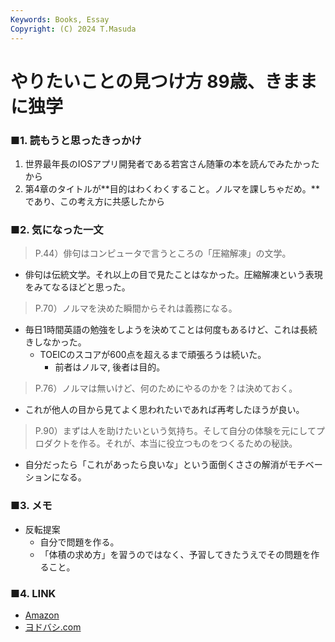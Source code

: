 ```yaml
---
Keywords: Books, Essay
Copyright: (C) 2024 T.Masuda
---
```


# やりたいことの見つけ方 89歳、きままに独学

### ■1. 読もうと思ったきっかけ

1. 世界最年長のIOSアプリ開発者である若宮さん随筆の本を読んでみたかったから
2. 第4章のタイトルが**目的はわくわくすること。ノルマを課しちゃだめ。**であり、この考え方に共感したから

### ■2. 気になった一文

> P.44）俳句はコンピュータで言うところの「圧縮解凍」の文学。
 
* 俳句は伝統文学。それ以上の目で見たことはなかった。圧縮解凍という表現をみてなるほどと思った。

> P.70）ノルマを決めた瞬間からそれは義務になる。

* 毎日1時間英語の勉強をしようを決めてことは何度もあるけど、これは長続きしなかった。
  * TOEICのスコアが600点を超えるまで頑張ろうは続いた。
    * 前者はノルマ, 後者は目的。

> P.76）ノルマは無いけど、何のためにやるのかを？は決めておく。

* これが他人の目から見てよく思われたいであれば再考したほうが良い。

> P.90）まずは人を助けたいという気持ち。そして自分の体験を元にしてプロダクトを作る。それが、本当に役立つものをつくるための秘訣。

* 自分だったら「これがあったら良いな」という面倒くささの解消がモチベーションになる。

### ■3. メモ
* 反転提案
    * 自分で問題を作る。
    * 「体積の求め方」を習うのではなく、予習してきたうえでその問題を作ること。

### ■4. LINK
* [Amazon](https://www.amazon.co.jp/%E3%82%84%E3%82%8A%E3%81%9F%E3%81%84%E3%81%93%E3%81%A8%E3%81%AE%E8%A6%8B%E3%81%A4%E3%81%91%E3%81%8B%E3%81%9F-89%E6%AD%B3%E3%80%81%E6%B0%97%E3%81%BE%E3%81%BE%E3%81%AB%E7%8B%AC%E5%AD%A6-%E5%8D%98%E8%A1%8C%E6%9C%AC-%E8%8B%A5%E5%AE%AE-%E6%AD%A3%E5%AD%90/dp/4120058018)
* [ヨドバシ.com](https://www.yodobashi.com/product/100000009003816786/)
